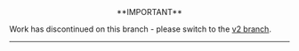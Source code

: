 
<center>**IMPORTANT**</center>

Work has discontinued on this branch - please switch to the [v2 branch](https://github.com/bluedata-community/bluedata-demo-env-aws-terraform/tree/v2).

------
